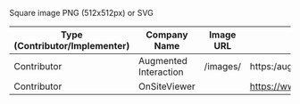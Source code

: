Square image PNG (512x512px) or SVG

| Type (Contributor/Implementer) | Company Name | Image URL | Website URL | 
| ------------------------------ | ------------ | --------- | ----------  |
| Contributor | Augmented Interaction | /images/ | https:/augmentedinteraction.com |
| Contributor | OnSiteViewer | | https://www.onsiteviewer.com/ | 
